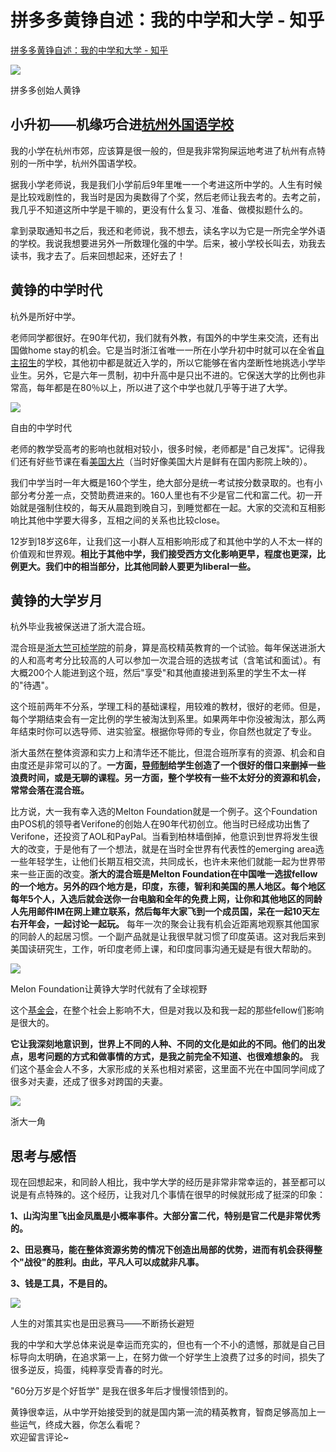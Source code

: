 # 拼多多黄铮自述：我的中学和大学 - 知乎
[拼多多黄铮自述：我的中学和大学 - 知乎](https://zhuanlan.zhihu.com/p/351775569?utm_id=0) 

 ![](assets/c/f/cf0540cb9405b0013e1c781a54c22475.jpg)

拼多多创始人黄铮

小升初——机缘巧合进[杭州外国语学校](https://zhida.zhihu.com/search?content_id=166302572&content_type=Article&match_order=1&q=%E6%9D%AD%E5%B7%9E%E5%A4%96%E5%9B%BD%E8%AF%AD%E5%AD%A6%E6%A0%A1&zhida_source=entity)
-------------------------------------------------------------------------------------------------------------------------------------------------------------------------------------------------

我的小学在杭州市郊，应该算是很一般的，但是我非常狗屎运地考进了杭州有点特别的一所中学，杭州外国语学校。

据我小学老师说，我是我们小学前后9年里唯一一个考进这所中学的。人生有时候是比较戏剧性的，我当时是因为奥数得了个奖，然后老师让我去考的。去考之前，我几乎不知道这所中学是干嘛的，更没有什么复习、准备、做模拟题什么的。

拿到录取通知书之后，我还和老师说，我不想去，读名字以为它是一所完全学外语的学校。我说我想要进另外一所数理化强的中学。后来，被小学校长叫去，劝我去读书，我才去了。后来回想起来，还好去了！

黄铮的中学时代
-------

杭外是所好中学。

老师同学都很好。在90年代初，我们就有外教，有国外的中学生来交流，还有出国做home stay的机会。它是当时浙江省唯一一所在小学升初中时就可以在全省[自主招生](https://zhida.zhihu.com/search?content_id=166302572&content_type=Article&match_order=1&q=%E8%87%AA%E4%B8%BB%E6%8B%9B%E7%94%9F&zhida_source=entity)的学校，其他初中都是就近入学的，所以它能够在省内垄断性地挑选小学毕业生。另外，它是六年一贯制，初中升高中是只出不进的。它保送大学的比例也非常高，每年都是在80％以上，所以进了这个中学也就几乎等于进了大学。

![](assets/7/f/7f100f18309bd27905ea02c1406d4ff7.jpg)

自由的中学时代

老师的教学受高考的影响也就相对较小，很多时候，老师都是"自己发挥"。记得我们还有好些节课在看[美国大片](https://zhida.zhihu.com/search?content_id=166302572&content_type=Article&match_order=1&q=%E7%BE%8E%E5%9B%BD%E5%A4%A7%E7%89%87&zhida_source=entity)（当时好像美国大片是鲜有在国内影院上映的）。

我们中学当时一年大概是160个学生，绝大部分是统一考试按分数录取的。也有小部分考分差一点，交赞助费进来的。160人里也有不少是官二代和富二代。初一开始就是强制住校的，每天从晨跑到晚自习，到睡觉都在一起。大家的交流和互相影响比其他中学要大得多，互相之间的关系也比较close。

12岁到18岁这6年，让我们这一小群人互相影响形成了和其他中学的人不太一样的价值观和世界观。**相比于其他中学，我们接受西方文化影响更早，程度也更深，比例更大。我们中的相当部分，比其他同龄人要更为liberal一些。** 

黄铮的大学岁月
-------

杭外毕业我被保送进了浙大混合班。

混合班是[浙大竺可桢学院](https://zhida.zhihu.com/search?content_id=166302572&content_type=Article&match_order=1&q=%E6%B5%99%E5%A4%A7%E7%AB%BA%E5%8F%AF%E6%A1%A2%E5%AD%A6%E9%99%A2&zhida_source=entity)的前身，算是高校精英教育的一个试验。每年保送进浙大的人和高考考分比较高的人可以参加一次混合班的选拔考试（含笔试和面试）。有大概200个人能进到这个班，然后"享受"和其他直接进到系里的学生不太一样的"待遇"。

这个班前两年不分系，学理工科的基础课程，用较难的教材，很好的老师。但是，每个学期结束会有一定比例的学生被淘汰到系里。如果两年中你没被淘汰，那么两年结束时你可以选导师、进实验室。根据你导师的专业，你自然也就定了专业。

浙大虽然在整体资源和实力上和清华还不能比，但混合班所享有的资源、机会和自由度还是非常可以的了。**一方面，[导师制](https://zhida.zhihu.com/search?content_id=166302572&content_type=Article&match_order=1&q=%E5%AF%BC%E5%B8%88%E5%88%B6&zhida_source=entity)给学生创造了一个很好的借口来删掉一些浪费时间，或是无聊的课程。另一方面，整个学校有一些不太好分的资源和机会，常常会落在混合班。** 

比方说，大一我有幸入选的Melton Foundation就是一个例子。这个Foundation由POS机的领导者Verifone的创始人在90年代初创立。他当时已经成功出售了Verifone，还投资了AOL和PayPal。当看到柏林墙倒掉，他意识到世界将发生很大的改变，于是他有了一个想法，就是在当时全世界有代表性的emerging area选一些年轻学生，让他们长期互相交流，共同成长，也许未来他们就能一起为世界带来一些正面的改变。**浙大的混合班是Melton Foundation在中国唯一选拔fellow的一个地方。另外的四个地方是，印度，东德，智利和美国的黑人地区。每个地区每年5个人，入选后就会送你一台电脑和全年的免费上网，让你和其他地区的同龄人先用邮件IM在网上建立联系，然后每年大家飞到一个成员国，呆在一起10天左右开年会，一起讨论一起玩。** 每年一次的聚会让我有机会近距离地观察其他国家的同龄人的起居习惯。一个副产品就是让我很早就习惯了印度英语。这对我后来到美国读研究生，工作，听印度老师上课，和印度同事沟通无疑是有很大帮助的。

![](assets/5/0/507963244195ada49b55be268e2203fd.jpg)

Melon Foundation让黄铮大学时代就有了全球视野

这个[基金会](https://zhida.zhihu.com/search?content_id=166302572&content_type=Article&match_order=1&q=%E5%9F%BA%E9%87%91%E4%BC%9A&zhida_source=entity)，在整个社会上影响不大，但是对我以及和我一起的那些fellow们影响是很大的。

**它让我深刻地意识到，世界上不同的人种、不同的文化是如此的不同。他们的出发点，思考问题的方式和做事情的方式，是我之前完全不知道、也很难想象的。** 我们这个基金会人不多，大家形成的关系也相对紧密，这里面不光在中国同学间成了很多对夫妻，还成了很多对跨国的夫妻。

![](assets/d/a/dab58be7aaab7b81f4be315a261edee6.jpg)

浙大一角

思考与感悟
-----

现在回想起来，和同龄人相比，我中学大学的经历是非常非常幸运的，甚至都可以说是有点特殊的。这个经历，让我对几个事情在很早的时候就形成了挺深的印象：

**1、山沟沟里飞出金凤凰是小概率事件。大部分富二代，特别是官二代是非常优秀的。** 

**2、田忌赛马，能在整体资源劣势的情况下创造出局部的优势，进而有机会获得整个"战役"的胜利。由此，平凡人可以成就非凡事。** 

**3、钱是工具，不是目的。** 

![](assets/1/1/11d3523a26210e91d10a1b17dde14f51.jpg)

人生的对策其实也是田忌赛马——不断扬长避短

我的中学和大学总体来说是幸运而充实的，但也有一个不小的遗憾，那就是自己目标导向太明确，在追求第一上，在努力做一个好学生上浪费了过多的时间，损失了很多逆反，捣蛋，纯粹享受青春的时光。

"60分万岁是个好哲学" 是我在很多年后才慢慢领悟到的。

黄铮很幸运，从中学开始接受到的就是国内第一流的精英教育，智商足够高加上一些运气，终成大器，你怎么看呢？  
欢迎留言评论~